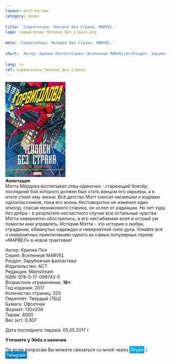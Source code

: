 ```yaml
---
layout: post-ea-new
category: books

title: 'Сорвиголова: Человек Без Страха. MARVEL.'
logo: Сорвиголова_Человек_Без_Страха.png

meta: 'Сорвиголова: Человек Без Страха. MARVEL.'

short: 'Автор: Крилии Пол<br>Серия: Вселенная MARVEL<br>Раздел: Зарубежная фантастика<br>Издательство: АСТ<br>Редакция: Mainstream<br>ISBN: 978-5-17-099743-5<br>Возрастное ограничение: 16+'

lang: ru
ref: Сорвиголова_Человек_Без_Страха
---
```


<a data-fancybox="gallery" href="/img/books/Сорвиголова_Человек_Без_Страха.png"><img src="/img/books/Сорвиголова_Человек_Без_Страха.png" alt=""></a>  
**Аннотация**  
Мэтта Мёрдока воспитывал отец-одиночка - стареющий боксёр, последний бой которого должен был стать венцом его карьеры, а в итоге стоил ему жизни. Всё детство Мэтт сносил насмешки и издевки одноклассников, пока его жизнь бесповоротно не изменил один эпизод: спасая незнакомого старика, он ослеп от радиации. Но нет худа без добра - в результате несчастного случая все остальные чувства Мэтта невероятно обострились, а его несгибаемая воля и острый ум помогли ими управлять. История Мэтта - это история о любви, страдании, обманутых надеждах и невероятной силе духа. Узнайте всё о невероятных приключениях одного из самых популярных героев «МАРВЕЛ» в новой трактовке!

Автор: Крилии Пол  
Серия: Вселенная MARVEL  
Раздел: Зарубежная фантастика  
Издательство: АСТ  
Редакция: Mainstream  
ISBN: 978-5-17-099743-5  
Возрастное ограничение: **16+**  
Год издания: 2017  
Количество страниц: 320  
Переплёт: Твёрдый  (7БЦ)  
Бумага: Офсетная  
Формат: 130х206  
Тираж: 4000  
Вес (кг): 0,307

Дата последнего тиража:	05.05.2017 г.

**Уточните у Эйба о наличии**

По всем вопросам Вы можете связаться со мной через <a href="skype:chutkoy89?call" target="_blank"><span style="background-color:#00aff0; color:white; padding:3px; border-radius: 3px">Skype</span></a> / <a href="https://t.me/chutkoy" target="_blank"><span style="background-color:#0088cc; color:white; padding:3px; border-radius: 3px">Telegram</span></a>.